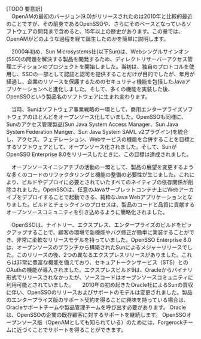 [TODO 要意訳]  
　OpenAMの最初のバージョン(9.0)がリリースされたのは2010年と比較的最近のことですが、その前身であるOpenSSOや、さらにそのベースとなっているソフトウェアの開発まで含めると、15年以上の歴史があります。この章では、OpenAMがどのような過程を経て誕生したのかを簡単に説明します。  

　2000年初め、Sun Microsystems社(以下Sun)は、Webシングルサインオン(SSO)の問題を解決する製品を開発するため、ディレクトリサーバーアクセス管理エディションのプロジェクトを開始しました。当初は、独自のプロトコルを使用し、SSOの一部として認証と認可を提供することだけが目的でしたが、年月が経過し、企業のリソースを保護するためのセキュリティ機能を包括したJavaアプリケーションへと進化しました。そして、多くの機能を実装した後、OpenSSOという製品名のソフトウェアに生まれ変わります。  

　当時、Sunはソフトウェア事業戦略の一環として、商用エンタープライズソフトウェアのほとんどをオープンソース化していました。OpenSSOも同様に、Sunのアクセス管理製品(Sun Java System Access Manager、Sun Java System Federation Manger、Sun Java System SAML v2プラグイン)を統合し、アクセス、フェデレーション、Webサービスの機能を合併することを目標とするソフトウェアとして、オープンソース化されました。そして、SunがOpenSSO Enterprise 8.0をリリースしたときに、この目標は達成されました。

　オープンソースイニシアチブの活動の一環として、製品の展望を変更するような多くのコードのリファクタリングと機能の整備の必要性が生じました。これにより、ビルドやデプロイに必要とされていたすべてのネイティブの依存関係が削除されました。OpenSSOは、任意のJavaサーブレットコンテナ上にWebアーカイブをデプロイすることで起動できる、純粋なJava Webアプリケーションとなりました。ビルドとチェックインのプロセスは、製品のコードと品質に貢献するオープンソースコミュニティを引き込めるように簡略化されました。

　OpenSSOは、ナイトリー、エクスプレス、エンタープライズのビルドをピックアップすることで、顧客の環境で新機能やバグ修正が簡単に実装することができ、非常に柔軟なリリースモデルを持っていました。OpenSSO Enterprise 8.0は、オープンソースのブランチから構築されたSunによるメジャーリリースでした。このリリースの後、2つの異なるエクスプレスリリースがありました。これらは非常に豊富な機能を備えており、セキュアトークンサービス（STS）とのOAuthの機能が導入されました。エクスプレスビルド9は、Oracleからバイナリ形式でリリースされなかったが、ソースコードはオープンソースコミュニティに利用可能とされていました。
　
2010年の初め起きたOracle社によるSunの買収に伴い、OpenSSOのリリースおよびサポートのモデルは変更されました。製品のエンタープライズ版のサポート契約を得ることに興味を持っている場合は、Oracleサポートチームや製品管理チームを呼び出す必要があります。 Oracleは、OpenSSOの企業の既存顧客に対するサポートを継続します。 OpenSSOオープンソース版（OpenAMとしても知られている）のためには、Forgerockチームに近づくことでサポートを得ることができます。
